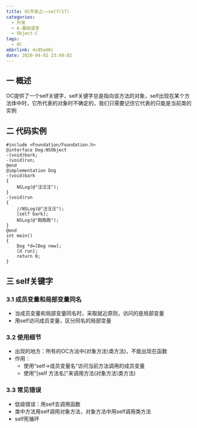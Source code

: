 ```yaml
---
title: OC开发之——self(17)
categories:
  - 开发
  - A-基础语言
  - Object-C
tags:
  - OC
abbrlink: 4c05ad6c
date: 2020-04-02 23:49:02
---
```

## 一 概述

OC提供了一个self关键字，self关键字总是指向该方法的对象，self出现在某个方法体中时，它所代表的对象时不确定的，我们只需要记住它代表的只能是当前类的实例

<!--more-->

## 二 代码实例

```
#include <Foundation/Foundation.h>
@interface Dog:NSObject
-(void)bark;
-(void)run;
@end
@implementation Dog
-(void)bark
{
    NSLog(@"汪汪汪");
}
-(void)run
{
    //NSLog(@"汪汪汪");
    [self bark];
    NSLog(@"跑跑跑");
}
@end
int main()
{
    Dog *d=[Dog new];
    [d run]; 
    return 0;
}
```

## 三 self关键字

### 3.1 成员变量和局部变量同名

* 当成员变量和局部变量同名时，采取就近原则，访问的是局部变量
* 用self访问成员变量，区分同名的局部变量

### 3.2 使用细节

* 出现的地方：所有的OC方法中(对象方法\类方法)，不能出现在函数
* 作用：
  - 使用“self->成员变量名“访问当前方法调用的成员变量
  - 使用"[self 方法名]"来调用方法(对象方法\类方法)

### 3.3 常见错误

* 低级错误：用self去调用函数
* 类中方法用self调用对象方法，对象方法中用self调用类方法
* self死循环
